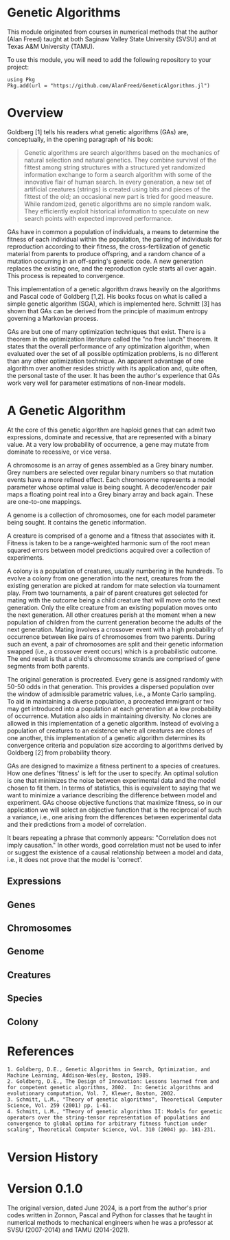 



# Genetic Algorithms

This module originated from courses in numerical methods that the author (Alan Freed) taught at both Saginaw Valley State University (SVSU) and at Texas A&M University (TAMU).

To use this module, you will need to add the following repository to your project:

```
using Pkg
Pkg.add(url = "https://github.com/AlanFreed/GeneticAlgorithms.jl")
```

# Overview

Goldberg [1] tells his readers what genetic algorithms (GAs) are, conceptually, in the opening paragraph of his book:

> Genetic algorithms are search algorithms based on the mechanics of natural selection and natural genetics. They combine survival of the fittest among string structures with a structured yet randomized information exchange to form a search algorithm with some of the innovative flair of human search.  In every generation, a new set of artificial creatures (strings) is created using bits and pieces of the fittest of the old; an occasional new part is tried for good measure. While randomized, genetic algorithms are no simple random walk. They efficiently exploit historical information to speculate on new search points with expected improved performance.

GAs have in common a population of individuals, a means to determine the
fitness of each individual within the population, the pairing of individuals
for reproduction according to their fitness, the cross-fertilization of
genetic material from parents to produce offspring, and a random chance of a
mutation occurring in an off-spring's genetic code.  A new generation
replaces the existing one, and the reproduction cycle starts all over again.
This process is repeated to convergence.

This implementation of a genetic algorithm draws
heavily on the algorithms and Pascal code of Goldberg [1,2].  His books focus on what is called a
simple genetic algorithm (SGA), which is implemented here. 
Schmitt [3] has shown that GAs can be derived
from the principle of maximum entropy governing a Markovian process.

GAs are but one of many optimization techniques that exist.  There is a
theorem in the optimization literature called the "no free lunch"
theorem.  It states that the overall performance of any optimization
algorithm, when evaluated over the set of all possible optimization
problems, is no different than any other optimization technique.  An
apparent advantage of one
algorithm over another resides strictly with its application and, quite
often, the personal taste of the user.  It has been the author's
experience that GAs work very well for parameter estimations of
non-linear models.

# A Genetic Algorithm

At the core of this genetic algorithm are haploid genes that can admit two expressions, dominate and recessive, that are represented with a binary value.  At a very low probability of occurrence, a gene may mutate from dominate to recessive, or vice versa.

A chromosome is an array of genes assembled as a Grey binary number.  Grey numbers are selected over regular binary numbers so that mutation events have a more refined effect.  Each chromosome represents a model parameter whose optimal value is being sought.  A decoder/encoder pair maps a floating point real into a Grey binary array and back again.  These are one-to-one mappings.  

A genome is a collection of chromosomes, one for each model parameter being sought.  It contains the genetic information.

A creature is comprised of a genome and a fitness that associates with it.  Fitness is taken to be a range-weighted harmonic sum of the root mean squared errors between model predictions acquired over a collection of experiments.  

A colony is a population of creatures, usually numbering in the hundreds.  To evolve a colony from one generation into the next, creatures from the existing generation are picked at random for mate selection via tournament play.  From two tournaments, a pair of parent creatures get selected for mating with the outcome being a child creature that will move onto the next generation.  Only the elite creature from an existing population moves onto the next generation.  All other creatures perish at the moment when a new population of children from the current generation become the adults of the next generation.  Mating involves a crossover event with a high probability of occurrence between like pairs of chromosomes from two parents.  During such an event, a pair of chromosomes are split and their genetic information swapped (i.e., a crossover event occurs) which is a probabilistic outcome.  The end result is that a child's chromosome strands are comprised of gene segments from both parents.  

The original generation is procreated.  Every gene is assigned randomly with 50-50 odds in that generation.  This provides a dispersed population over the window of admissible parametric values, i.e., a Monte Carlo sampling.  To aid in maintaining a diverse population, a procreated immigrant or two may get introduced into a population at each generation at a low probability of occurrence.  Mutation also aids in maintaining diversity.  No clones are allowed in this implementation of a genetic algorithm.  Instead of evolving a population of creatures to an existence where all creatures are clones of one another, this implementation of a genetic algorithm determines its convergence criteria and population size according to algorithms derived by Goldberg [2] from probability theory.

GAs are designed to maximize a fitness pertinent to a species of creatures. How one defines 'fitness' is left for the user
to specify.   An optimal solution is one that minimizes
the noise between experimental data and the model chosen to fit them.
In terms of statistics, this is equivalent to saying that we want to
minimize a variance describing the difference between model and experiment.
GAs choose objective functions that maximize fitness, so in our application
we will select an objective function that is the reciprocal of such a variance, i.e., one arising from the differences between experimental data and their
predictions from a model of correlation.

It bears repeating a phrase that commonly appears: "Correlation
does not imply causation."  In other words, good correlation must not be used to infer
or suggest the existence of a causal relationship between a
model and data, i.e., it does not prove that the model is 'correct'.

## Expressions

## Genes

## Chromosomes

## Genome

## Creatures

## Species

## Colony

# References

	1. Goldberg, D.E., Genetic Algorithms in Search, Optimization, and Machine Learning, Addison-Wesley, Boston, 1989.
    2. Goldberg, D.E., The Design of Innovation: Lessons learned from and for competent genetic algorithms, 2002.  In: Genetic algorithms and evolutionary computation, Vol. 7, Klewer, Boston, 2002.
    3. Schmitt, L.M., "Theory of genetic algorithms", Theoretical Computer Science, Vol. 259 (2001) pp. 1-61.
    4. Schmitt, L.M., "Theory of genetic algorithms II: Models for genetic operators over the string-tensor representation of populations and convergence to global optima for arbitrary fitness function under scaling", Theoretical Computer Science, Vol. 310 (2004) pp. 181-231.
 
# Version History

# Version 0.1.0

The original version, dated June 2024, is a port from the author's prior codes written in Zonnon, Pascal and Python for classes that he taught in numerical methods to mechanical engineers when he was a professor at SVSU (2007-2014) and TAMU (2014-2021).
